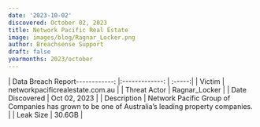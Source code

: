 ```yaml
---
date: '2023-10-02'
discovered: October 02, 2023
title: Network Pacific Real Estate
image: images/blog/Ragnar_Locker.png
author: Breachsense Support
draft: false
yearmonths: 2023/october
---
```


| Data Breach Report------------:     |:-------------:    | :-----:|
| Victim      | networkpacificrealestate.com.au      | 
| Threat Actor      | Ragnar_Locker      | 
| Date Discovered      | Oct 02, 2023      | 
| Description      | Network Pacific Group of Companies has grown to be one of Australia’s leading property companies.      | 
| Leak Size      | 30.6GB      | 

